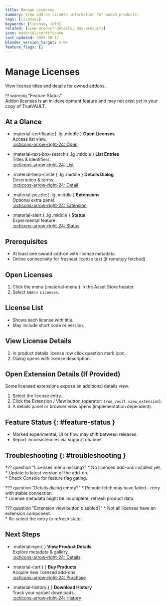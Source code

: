```yaml
---
title: Manage Licenses
summary: View add-on license information for owned products.
tags: [licenses]
keywords: [license, info]
related: [view-product-details, buy-products]
icon: material/certificate
last_updated: 2025-08-12
blender_version_target: 4.0+
feature_flags: []
---
```


# Manage Licenses

View license titles and details for owned addons.

!!! warning "Feature Status"  
    Addon licenses is an in-development feature and may not exist yet in your copy of TrueVAULT.

## At a Glance
<div class="grid cards" markdown>

- :material-certificate:{ .lg .middle } __Open Licenses__  
  Access list view.  
  [:octicons-arrow-right-24: Open](#open-licenses)

- :material-text-box-search:{ .lg .middle } __List Entries__  
  Titles & identifiers.  
  [:octicons-arrow-right-24: List](#license-list)

- :material-help-circle:{ .lg .middle } __Details Dialog__  
  Description & terms.  
  [:octicons-arrow-right-24: Detail](#view-license-details)

- :material-puzzle:{ .lg .middle } __Extensions__  
  Optional extra panel.  
  [:octicons-arrow-right-24: Extension](#open-extension-details-if-provided)

- :material-alert:{ .lg .middle } __Status__  
  Experimental feature.  
  [:octicons-arrow-right-24: Status](#feature-status)

</div>

## Prerequisites
- At least one owned add-on with license metadata.
- Online connectivity for freshest license text (if remotely fetched).

## Open Licenses
1. Click the menu (:material-menu:) in the Asset Store header.
2. Select `Addon Licenses`.

## License List
- Shows each license with title.
- May include short code or version.

## View License Details
1. In product details license row click question mark icon.
2. Dialog opens with license description.

## Open Extension Details (If Provided)
Some licensed extensions expose an additional details view.
1. Select the license entry.
2. Click the Extension / View button (operator: `true_vault.view_extension`).
3. A details panel or browser view opens (implementation dependent).

## Feature Status {: #feature-status }
- Marked experimental; UI or flow may shift between releases.
- Report inconsistencies via support channel.

## Troubleshooting {: #troubleshooting }
??? question "Licenses menu missing?"
    * No licensed add-ons installed yet.  
    * Update to latest version of the add-on.  
    * Check Console for feature flag gating.

??? question "Details dialog empty?"
    * Remote fetch may have failed—retry with stable connection.  
    * License metadata might be incomplete; refresh product data.

??? question "Extension view button disabled?"
    * Not all licenses have an extension component.  
    * Re-select the entry to refresh state.

## Next Steps
<div class="grid cards" markdown>

- :material-eye:{ } __View Product Details__  
  Explore metadata & gallery.  
  [:octicons-arrow-right-24: Details](view-product-details.md)

- :material-cart:{ } __Buy Products__  
  Acquire new licensed add-ons.  
  [:octicons-arrow-right-24: Purchase](buy-products.md)

- :material-history:{ } __Download History__  
  Track your variant downloads.  
  [:octicons-arrow-right-24: History](view-download-history.md)

</div>
